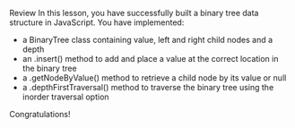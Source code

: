 Review
In this lesson, you have successfully built a binary tree data structure in JavaScript. You have implemented:

- a BinaryTree class containing value, left and right child nodes and a depth
- an .insert() method to add and place a value at the correct location in the binary tree
- a .getNodeByValue() method to retrieve a child node by its value or null
- a .depthFirstTraversal() method to traverse the binary tree using the inorder traversal option

Congratulations!
